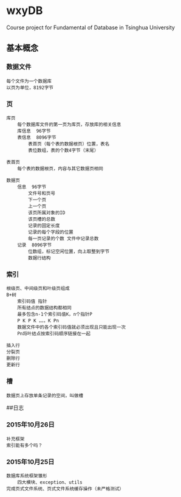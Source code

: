 # wxyDB
Course project for Fundamental of Database in Tsinghua University

## 基本概念
### 数据文件
    每个文件为一个数据库
    以页为单位，8192字节

### 页
    库页
        每个数据库文件的第一页为库页，存放库的相关信息
        库信息  96字节
        表信息  8096字节
            表首页（每个表的数据根页）位置，表名
            表位数组，表的个数4字节（末尾）

    表首页
        每个表的数据根页，内容与其它数据页相同

    数据页
        信息  96字节
            文件号和页号
            下一个页
            上一个页
            该页所属对象的ID
            该页槽的总数
            记录的固定长度
            记录的每个字段的位置
            每一页记录的个数 文件中记录总数
        记录  8096字节
            位数组，标记空闲位置，向上取整到字节
            数据行结构

### 索引
    根级页、中间级页和叶级页组成
    B+树
        索引码值 指针
        所有结点的数据结构都相同
        最多包含n-1个索引码值K，n个指针P
        P K P K 。。。K Pn
        数据文件中的各个索引码值就必须出现且只能出现一次
        Pn将叶结点按索引码顺序链接在一起

    插入行
    分裂页
    删除行
    更新行
### 槽
    数据页上存放单条记录的空间，叫做槽

##日志
### 2015年10月26日
    补充框架
    索引能有多个吗？

### 2015年10月25日
    数据库系统框架雏形
        四大模块、exception、utils
    完成页式文件系统、页式文件系统缓存操作（未严格测试）


